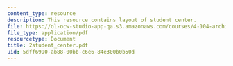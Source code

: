 ```yaml
---
content_type: resource
description: This resource contains layout of student center.
file: https://ol-ocw-studio-app-qa.s3.amazonaws.com/courses/4-104-architecture-studio-intentions-spring-2005/5dff6990ab8800bbc6e684e300b0b50d_2student_center.pdf
file_type: application/pdf
resourcetype: Document
title: 2student_center.pdf
uid: 5dff6990-ab88-00bb-c6e6-84e300b0b50d
---
```

